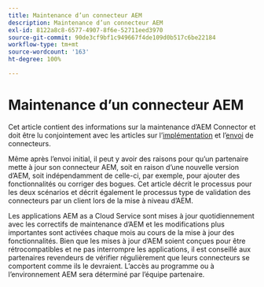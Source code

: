 ```yaml
---
title: Maintenance d’un connecteur AEM
description: Maintenance d’un connecteur AEM
exl-id: 8122a8c8-6577-4907-8f6e-52711eed3970
source-git-commit: 90de3cf9bf1c949667f4de109d0b517c6be22184
workflow-type: tm+mt
source-wordcount: '163'
ht-degree: 100%

---
```


Maintenance d’un connecteur AEM
============================

Cet article contient des informations sur la maintenance d’AEM Connector et doit être lu conjointement avec les articles sur l’[implémentation](implement.md) et l’[envoi](submit.md) de connecteurs.

Même après l’envoi initial, il peut y avoir des raisons pour qu’un partenaire mette à jour son connecteur AEM, soit en raison d’une nouvelle version d’AEM, soit indépendamment de celle-ci, par exemple, pour ajouter des fonctionnalités ou corriger des bogues. Cet article décrit le processus pour les deux scénarios et décrit également le processus type de validation des connecteurs par un client lors de la mise à niveau d’AEM.

Les applications AEM as a Cloud Service sont mises à jour quotidiennement avec les correctifs de maintenance d’AEM et les modifications plus importantes sont activées chaque mois au cours de la mise à jour des fonctionnalités. Bien que les mises à jour d’AEM soient conçues pour être rétrocompatibles et ne pas interrompre les applications, il est conseillé aux partenaires revendeurs de vérifier régulièrement que leurs connecteurs se comportent comme ils le devraient. L’accès au programme ou à l’environnement AEM sera déterminé par l’équipe partenaire.
